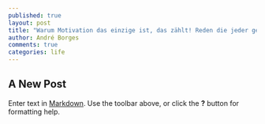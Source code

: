 ```yaml
---
published: true
layout: post
title: "Warum Motivation das einzige ist, das zählt! Reden die jeder gehört haben sollte"
author: André Borges
comments: true
categories: life
---
```


## A New Post

Enter text in [Markdown](http://daringfireball.net/projects/markdown/). Use the toolbar above, or click the **?** button for formatting help.
